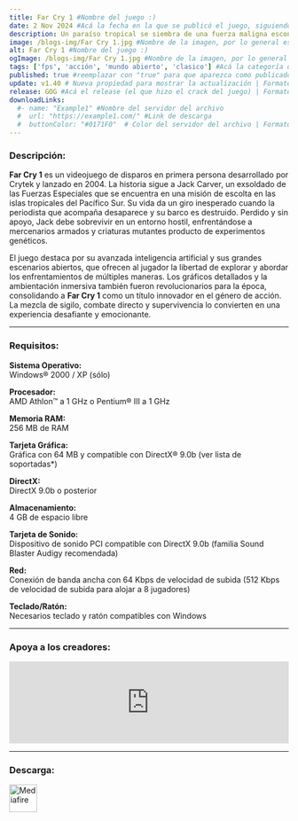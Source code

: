 ```yaml
---
title: Far Cry 1 #Nombre del juego :)
date: 2 Nov 2024 #Acá la fecha en la que se publicó el juego, siguiendo este formato: Dia "30", Mes "Oct", Año "2024" = como debe quedar: 30 Oct 2024
description: Un paraíso tropical se siembra de una fuerza maligna escondida en Far Cry®, un shooter de astucia y detallada acción que presiona los límites del combate a nuevos niveles. El marino independiente Jack Carver maldice el día en que llegó a esta isla. #Acá una mini descripción del juego
image: /blogs-img/Far Cry 1.jpg #Nombre de la imagen, por lo general es exactamente el mismo nombre que el juego excluyendo lo ":" (Dos puntos)
alt: Far Cry 1 #Nombre del juego :)
ogImage: /blogs-img/Far Cry 1.jpg #Nombre de la imagen, por lo general es exactamente el mismo nombre que el juego excluyendo lo ":" (Dos puntos)
tags: ['fps', 'acción', 'mundo abierto', 'clasico'] #Acá la categoría o categorías del juego, si es más de una se coloca en este formato: ['categoría1', 'categoría2']
published: true #reemplazar con "true" para que aparezca como publicado
update: v1.40 # Nueva propiedad para mostrar la actualización | Formato: v1.0.0
release: GOG #Acá el release (el que hizo el crack del juego) | Formato: Nicolhetti
downloadLinks:
  #- name: "Example1" #Nombre del servidor del archivo
  #  url: "https://example1.com/" #Link de descarga
  #  buttonColor: "#0171F0"  # Color del servidor del archivo | Formato hexadecimal | MediaFire: #0171F0 | Buzzheavier: #FF6600 |
---
```


<!--En VSCode seleccionando una palabra, por ejemplo: "Far Cry 1" y apretando Ctrl+F2 se seleccionan todas las palabras iguales-->

### Descripción:
**Far Cry 1** es un videojuego de disparos en primera persona desarrollado por Crytek y lanzado en 2004. La historia sigue a Jack Carver, un exsoldado de las Fuerzas Especiales que se encuentra en una misión de escolta en las islas tropicales del Pacífico Sur. Su vida da un giro inesperado cuando la periodista que acompaña desaparece y su barco es destruido. Perdido y sin apoyo, Jack debe sobrevivir en un entorno hostil, enfrentándose a mercenarios armados y criaturas mutantes producto de experimentos genéticos.

El juego destaca por su avanzada inteligencia artificial y sus grandes escenarios abiertos, que ofrecen al jugador la libertad de explorar y abordar los enfrentamientos de múltiples maneras. Los gráficos detallados y la ambientación inmersiva también fueron revolucionarios para la época, consolidando a **Far Cry 1** como un título innovador en el género de acción. La mezcla de sigilo, combate directo y supervivencia lo convierten en una experiencia desafiante y emocionante.

<!--Prompt para Chat-GPT: Hazme una descripción para el juego "Far Cry 1" y cada que menciones "Far Cry 1" ponlo en negrita -->

---

### Requisitos:
**Sistema Operativo:**  
Windows® 2000 / XP (sólo)

**Procesador:**  
AMD Athlon™ a 1 GHz o Pentium® III a 1 GHz

**Memoria RAM:**  
256 MB de RAM

**Tarjeta Gráfica:**  
Gráfica con 64 MB y compatible con DirectX® 9.0b (ver lista de soportadas*)

**DirectX:**  
DirectX 9.0b o posterior

**Almacenamiento:**  
4 GB de espacio libre

**Tarjeta de Sonido:**  
Dispositivo de sonido PCI compatible con DirectX 9.0b (familia Sound Blaster Audigy recomendada)

**Red:**  
Conexión de banda ancha con 64 Kbps de velocidad de subida (512 Kbps de velocidad de subida para alojar a 8 jugadores)

**Teclado/Ratón:**  
Necesarios teclado y ratón compatibles con Windows
<!--Si falta o sobra un requisito se quita o se agrega manteniendo el mismo formato-->

---

### Apoya a los creadores:
<iframe src="https://store.steampowered.com/widget/13520/" frameborder="0" style="background-color: transparent; width: 100% !important; aspect-ratio: 646 / 190;"></iframe>

<!--Reemplazar los numeros (AppID) del juego (en este caso 2668510) por el numero (AppID) correspondiente con el juego a publicar-->
<!--El AppID se encuentra en la URL del Juego en Steam-->

---

### Descarga:

[<img src="https://gist.github.com/cxmeel/0dbc95191f239b631c3874f4ccf114e2/raw/download.svg" alt="Mediafire" height="50" />](https://www.mediafire.com/file/bqphl6lqylyrrsl/Far_Cry.zip/file)

<!-- # se debe reemplazar por el link de descarga-->

<!--NOMBRE-DEL-SERVICIO se debe reemplazar por el servicio donde está subido el juego-->